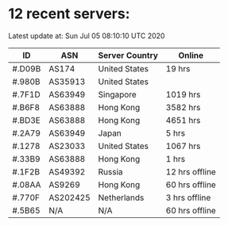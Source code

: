 # 12 recent servers:

Latest update at: Sun Jul 05 08:10:10 UTC 2020

| ID | ASN | Server Country | Online |
| -- | --- | -------------- | ------ |
| #.D09B | AS174 | United States | 19 hrs |
| #.980B | AS35913 | United States | |
| #.7F1D | AS63949 | Singapore | 1019 hrs |
| #.B6F8 | AS63888 | Hong Kong | 3582 hrs |
| #.BD3E | AS63888 | Hong Kong | 4651 hrs |
| #.2A79 | AS63949 | Japan | 5 hrs |
| #.1278 | AS23033 | United States | 1067 hrs |
| #.33B9 | AS63888 | Hong Kong | 1 hrs |
| #.1F2B | AS49392 | Russia | 12 hrs offline |
| #.08AA | AS9269 | Hong Kong | 60 hrs offline |
| #.770F | AS202425 | Netherlands | 3 hrs offline |
| #.5B65 | N/A | N/A | 60 hrs offline |

